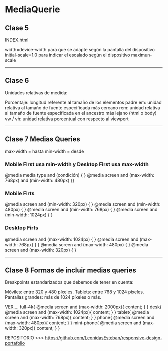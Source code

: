 # MediaQuerie

## Clase 5
INDEX.html

<meta name="viewport" content="width=device-width, initial-scale=1.0">

width=device-width para que se adapte según la pantalla del dispositivo
initial-scale=1.0 para indicar el escalado según el dispositivo
maximun-scale 

---------------------------------
## Clase 6
Unidades relativas de medida:

Porcentaje: longitud referente al tamaño de los elementos padre
em: unidad relativa al tamaño de fuente especificada más cercano
rem: unidad relativa al tamaño de fuente especificada en el ancestro más lejano (html o body)
vw / vh: unidad relativa porcentual con respecto al viewport

---------------------------------
## Clase 7 Medias Queries
max-width = hasta
min-width = desde

### Mobile First usa min-width y Desktop First usa max-width
@media media type and (condición) { }
@media screen and (max-width: 768px) and (min-width: 480px) {}

### Mobile Firts
@media screen and (min-width: 320px) { }
@media screen and (min-width: 480px) { }
@media screen and (min-width: 768px) { }
@media screen and (min-width: 1024px) { }

### Desktop Firts
@media screen and (max-width: 1024px) { }
@media screen and (max-width: 768px) { }
@media screen and (max-width: 480px) { }
@media screen and (max-width: 320px) { }

-----------------------------------
## Clase 8 Formas de incluir medias queries 

Breakpoints estandarizados que debemos de tener en cuenta:

Móviles: entre 320 y 480 píxeles.
Tablets: entre 768 y 1024 píxeles.
Pantallas grandes: más de 1024 píxeles o más.

VER....
full-4k{
	@media screen and (max-width: 2000px){
		content;
	}
}
desk{
	@media screen and (max-width: 1024px){
		content;
	}
}
tablet{
	@media screen and (max-width: 768px){
		content;
	}
}
phone{
	@media screen and (max-width: 480px){
		content;
	}
}
mini-phone{
	@media screen and (max-width: 320px){
		content;
	}
}

REPOSITORIO >>> https://github.com/LeonidasEsteban/responsive-design-portafolio
